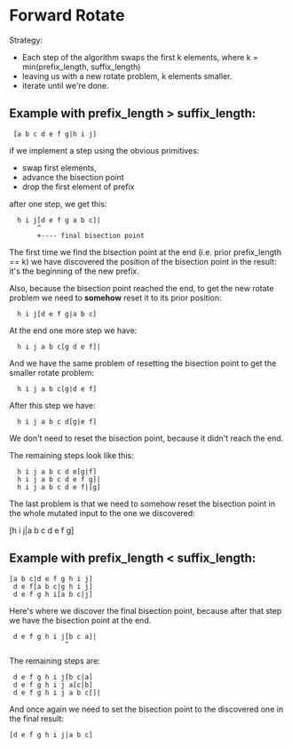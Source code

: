 # Forward Rotate

Strategy:
- Each step of the algorithm swaps the first k elements,
  where k = min(prefix_length, suffix_length)
- leaving us with a new rotate problem, k elements smaller.
- iterate until we're done.

## Example with prefix_length > suffix_length:

```
 [a b c d e f g|h i j]
```

if we implement a step using the obvious primitives:
- swap first elements,
- advance the bisection point
- drop the first element of prefix

after one step, we get this:

```
  h i j[d e f g a b c]|
       ^
       +---- final bisection point
```

The first time we find the bisection point at the end (i.e. prior
prefix_length == k) we have discovered the position of the bisection
point in the result: it's the beginning of the new prefix.

Also, because the bisection point reached the end, to get the new
rotate problem we need to **somehow** reset it to its prior position:

```
  h i j[d e f g|a b c]
```

At the end one more step we have:

```
  h i j a b c[g d e f]|
```

And we have the same problem of resetting the bisection point to get the
smaller rotate problem:

```
  h i j a b c[g|d e f]
```

After this step we have:

```
  h i j a b c d[g|e f]
```

We don't need to reset the bisection point, because it didn't reach the end.

The remaining steps look like this:

```
  h i j a b c d e[g|f]
  h i j a b c d e f g]|
  h i j a b c d e f|[g]
```

The last problem is that we need to somehow reset the bisection point in the
whole mutated input to the one we discovered:

 [h i j|a b c d e f g]

## Example with prefix_length < suffix_length:

```
[a b c|d e f g h i j]
 d e f[a b c|g h i j]
 d e f g h i[a b c|j]
```

Here's where we discover the final bisection point, because after that step we have
the bisection point at the end.

```
 d e f g h i j[b c a]|
              ^
```

The remaining steps are:

```
 d e f g h i j[b c|a]
 d e f g h i j a[c|b]
 d e f g h i j a b c[]|
```

And once again we need to set the bisection point to the discovered
one in the final result:

```
[d e f g h i j|a b c]
```
